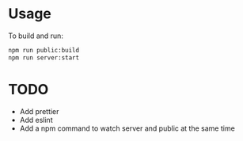 # Usage
To build and run:
```bash
npm run public:build
npm run server:start
```

# TODO
- Add prettier
- Add eslint
- Add a npm command to watch server and public at the same time
